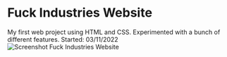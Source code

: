 # Fuck Industries Website

My first web project using HTML and CSS. Experimented with a bunch of different features.
Started: 03/11/2022
![Screenshot Fuck Industries Website](https://user-images.githubusercontent.com/101637455/158461309-942d51fa-419e-409d-ab32-79db064caf5c.png)
